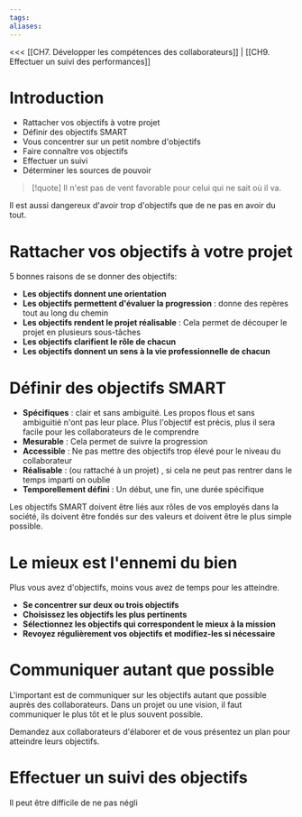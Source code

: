 ```yaml
---
tags: 
aliases:
---
```

<<< [[CH7. Développer les compétences des collaborateurs]] | [[CH9. Effectuer un suivi des performances]]

# Introduction
- Rattacher vos objectifs à votre projet
- Définir des objectifs SMART
- Vous concentrer sur un petit nombre d'objectifs
- Faire connaître vos objectifs
- Effectuer un suivi
- Déterminer les sources de pouvoir

>[!quote] Il n'est pas de vent favorable pour celui qui ne sait où il va.

Il est aussi dangereux d'avoir trop d'objectifs que de ne pas en avoir du tout.

# Rattacher vos objectifs à votre projet
5 bonnes raisons de se donner des objectifs:
- **Les objectifs donnent une orientation**
- **Les objectifs permettent d'évaluer la progression** : donne des repères tout au long du chemin
- **Les objectifs rendent le projet réalisable** : Cela permet de découper le projet en plusieurs sous-tâches
- **Les objectifs clarifient le rôle de chacun** 
- **Les objectifs donnent un sens à la vie professionnelle de chacun**

# Définir des objectifs SMART
- **Spécifiques** : clair et sans ambiguité. Les propos flous et sans ambiguitié n'ont pas leur place. Plus l'objectif est précis, plus il sera facile pour les collaborateurs de le comprendre
- **Mesurable** : Cela permet de suivre la progression
- **Accessible** : Ne pas mettre des objectifs trop élevé pour le niveau du collaborateur
- **Réalisable** : (ou rattaché à un projet) , si cela ne peut pas rentrer dans le temps imparti on oublie
- **Temporellement défini** : Un début, une fin, une durée spécifique

Les objectifs SMART doivent être liés aux rôles de vos employés dans la société, ils doivent être fondés sur des valeurs et doivent être le plus simple possible.


# Le mieux est l'ennemi du bien
Plus vous avez d'objectifs, moins vous avez de temps pour les atteindre.
- **Se concentrer sur deux ou trois objectifs**
- **Choisissez les objectifs les plus pertinents**
- **Sélectionnez les objectifs qui correspondent le mieux à la mission**
- **Revoyez régulièrement vos objectifs et modifiez-les si nécessaire**

# Communiquer autant que possible
L'important est de communiquer sur les objectifs autant que possible auprès des collaborateurs.
Dans un projet ou une vision, il faut communiquer le plus tôt et le plus souvent possible.

Demandez aux collaborateurs d'élaborer et de vous présentez un plan pour atteindre leurs objectifs.

# Effectuer un suivi des objectifs
Il peut être difficile de ne pas négli